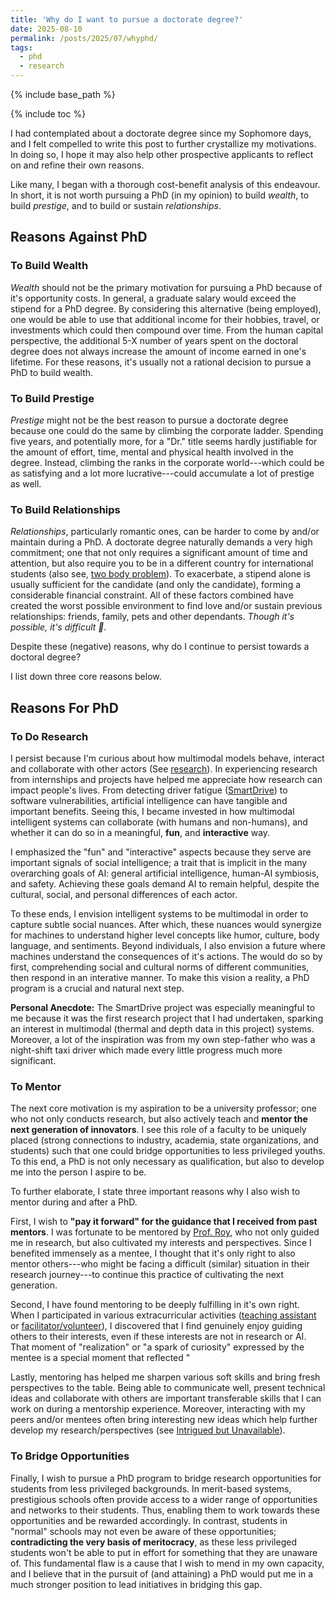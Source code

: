 ```yaml
---
title: 'Why do I want to pursue a doctorate degree?'
date: 2025-08-10
permalink: /posts/2025/07/whyphd/
tags:
  - phd
  - research
---
```


{% include base_path %}

{% include toc %}

I had contemplated about a doctorate degree since my Sophomore days, and I felt compelled to write this post to further crystallize my motivations. In doing so, I hope it may also help other prospective applicants to reflect on and refine their own reasons. 

Like many, I began with a thorough cost-benefit analysis of this endeavour. In short, it is not worth pursuing a PhD (in my opinion) to build *wealth*, to build *prestige*, and to build or sustain *relationships*. 

## Reasons Against PhD

### To Build Wealth
*Wealth* should not be the primary motivation for pursuing a PhD because of it's opportunity costs. In general, a graduate salary would exceed the stipend for a PhD degree. By considering this alternative (being employed), one would be able to use that additional income for their hobbies, travel, or investments which could then compound over time. From the human capital perspective, the additional 5-X number of years spent on the doctoral degree does not always increase the amount of income earned in one's lifetime. For these reasons, it's usually not a rational decision to pursue a PhD to build wealth. 

### To Build Prestige
*Prestige* might not be the best reason to pursue a doctorate degree because one could do the same by climbing the corporate ladder. Spending five years, and potentially more, for a "Dr." title seems hardly justifiable for the amount of effort, time, mental and physical health involved in the degree. Instead, climbing the ranks in the corporate world---which could be as satisfying and a lot more lucrative---could accumulate a lot of prestige as well.

### To Build Relationships
*Relationships*, particularly romantic ones, can be harder to come by and/or maintain during a PhD. A doctorate degree naturally demands a very high commitment; one that not only requires a significant amount of time and attention, but also require you to be in a different country for international students (also see, <a href="https://en.wikipedia.org/wiki/Two-body_problem_(career)" target="blank">two body problem</a>). To exacerbate, a stipend alone is usually sufficient for the candidate (and only the candidate), forming a considerable financial constraint. All of these factors combined have created the worst possible environment to find love and/or sustain previous relationships: friends, family, pets and other dependants. *Though it's possible, it's difficult 🥲.*


Despite these (negative) reasons, why do I continue to persist towards a doctoral degree? 

I list down three core reasons below.

## Reasons For PhD
### To Do Research
I persist because I'm curious about how multimodal models behave, interact and collaborate with other actors (See <a href="https://sausagemuffins.github.io/research/" target="_blank">research</a>). In experiencing research from internships and projects have helped me appreciate how research can impact people's lives. From detecting driver fatigue (<a href="https://sausagemuffins.github.io/portfolio/fatigue-detection-drivers" target="_blank">SmartDrive</a>) to software vulnerabilities, artificial intelligence can have tangible and important benefits. Seeing this, I became invested in how multimodal intelligent systems can collaborate (with humans and non-humans), and whether it can do so in a meaningful, **fun**, and **interactive** way. 

I emphasized the "fun" and "interactive" aspects because they serve are important signals of social intelligence; a trait that is implicit in the many overarching goals of AI: general artificial intelligence, human-AI symbiosis, and safety. Achieving these goals demand AI to remain helpful, despite the cultural, social, and personal differences of each actor. 

To these ends, I envision intelligent systems to be multimodal in order to capture subtle social nuances. After which, these nuances would synergize for machines to understand higher level concepts like humor, culture, body language, and sentiments. Beyond individuals, I also envision a future where machines understand the consequences of it's actions. The would do so by first, comprehending social and cultural norms of different communities, then respond in an interative manner. To make this vision a reality, a PhD program is a crucial and natural next step.

**Personal Anecdote:** The SmartDrive project was especially meaningful to me because it was the first research project that I had undertaken, sparking an interest in multimodal (thermal and depth data in this project) systems. Moreover, a lot of the inspiration was from my own step-father who was a night-shift taxi driver which made every little progress much more significant.

### To Mentor
The next core motivation is my aspiration to be a university professor; one who not only conducts research, but also actively teach and **mentor the next generation of innovators**. I see this role of a faculty to be uniquely placed (strong connections to industry, academia, state organizations, and students) such that one could bridge opportunities to less privileged youths. To this end, a PhD is not only necessary as qualification, but also to develop me into the person I aspire to be. 

To further elaborate, I state three important reasons why I also wish to mentor during and after a PhD.

First, I wish to **"pay it forward" for the guidance that I received from past mentors**. I was fortunate to be mentored by <a href="https://www.roylee.sg/" target="_blank">Prof. Roy</a>, who not only guided me in research, but also cultivated my interests and perspectives. Since I benefited immensely as a mentee, I thought that it's only right to also mentor others---who might be facing a difficult (similar) situation in their research journey---to continue this practice of cultivating the next generation.

Second, I have found mentoring to be deeply fulfilling in it's own right. When I participated in various extracurricular activities (<a href="https://sausagemuffins.github.io/teaching/" target="_blank">teaching assistant</a> or <a href="https://sausagemuffins.github.io/service/" target="_blank">facilitator/volunteer</a>), I discovered that I find genuinely enjoy guiding others to their interests, even if these interests are not in research or AI. That moment of "realization" or "a spark of curiosity" expressed by the mentee is a special moment that reflected "  

Lastly, mentoring has helped me sharpen various soft skills and bring fresh perspectives to the table. Being able to communicate well, present technical ideas and collaborate with others are important transferable skills that I can work on during a mentorship experience. Moreover, interacting with my peers and/or mentees often bring interesting new ideas which help further develop my research/perspectives (see <a href="https://sausagemuffins.github.io/research/#intrigued-but-unavailable" target="_blank">Intrigued but Unavailable</a>).


### To Bridge Opportunities
Finally, I wish to pursue a PhD program to bridge research opportunities for students from less privileged backgrounds. In merit-based systems, prestigious schools often provide access to a wider range of opportunities and networks to their students. Thus, enabling them to work towards these opportunities and be rewarded accordingly. In contrast, students in "normal" schools may not even be aware of these opportunities; **contradicting the very basis of meritocracy**, as these less privileged students won't be able to put in effort for something that they are unaware of. This fundamental flaw is a cause that I wish to mend in my own capacity, and I believe that in the pursuit of (and attaining) a PhD would put me in a much stronger position to lead initiatives in bridging this gap.
